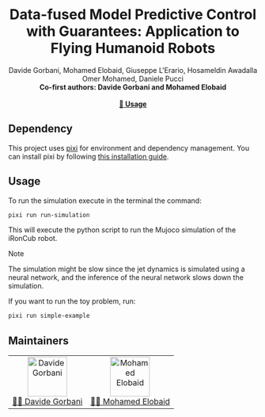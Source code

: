 <h1 align="center">
Data-fused Model Predictive Control with Guarantees: Application to Flying Humanoid Robots
</h1>

<div align="center">
Davide Gorbani, Mohamed Elobaid, Giuseppe L'Erario, Hosameldin Awadalla Omer Mohamed, Daniele Pucci
<br>
<b>Co-first authors: Davide Gorbani and Mohamed Elobaid</b>
</div>
<br>

<div align="center">
    <a href="#Usage"><b>🔧 Usage</b></a>
</div>
<be>


## Dependency

This project uses [pixi](https://prefix.dev/docs/pixi) for environment and dependency management. You can install pixi by following [this installation guide](https://pixi.sh/latest/installation/).


## Usage

To run the simulation execute in the terminal the command:

```bash
pixi run run-simulation
```

This will execute the python script to run the Mujoco simulation of the iRonCub robot.

> [!NOTE]
> The simulation might be slow since the jet dynamics is simulated using a neural network, and the inference of the neural network slows down the simulation.

If you want to run the toy problem, run:
```bash
pixi run simple-example
```

## Maintainers

<table>
  <tr>
    <td align="center">
      <a href="https://github.com/davidegorbani">
        <img src="https://github.com/davidegorbani.png" width="80" alt="Davide Gorbani"><br>
        👨‍💻 Davide Gorbani
      </a>
    </td>
    <td align="center">
      <a href="https://github.com/mebbaid">
        <img src="https://github.com/mebbaid.png" width="80" alt="Mohamed Elobaid"><br>
        👨‍💻 Mohamed Elobaid
      </a>
    </td>
  </tr>
</table>
